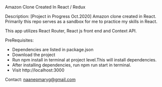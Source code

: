 Amazon Clone Created In React / Redux 

Description: 
[Project in Progress Oct.2020] Amazon clone created in React. 
Primarily this repo serves as a sandbox for me to practice my skills in React.

This app utilizes React Router, React js front end and Context API.


PreRequisites:
- Dependencies are listed in package.json
- Download the project
- Run npm install in terminal at project level.This will install dependencies. 
- After installing dependencies, run npm run start in terminal. 
- Visit http://localhost:3000 

Contact: 
naanepmaryg@gmail.com
